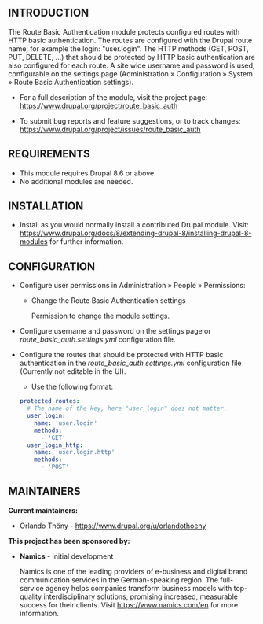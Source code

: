 INTRODUCTION
------------

The Route Basic Authentication module protects configured routes with HTTP basic authentication. The routes are configured with the Drupal route name, for example the login: "user.login". The HTTP methods  (GET, POST, PUT, DELETE, ...) that should be protected by HTTP basic authentication are also configured for each route. A site wide username and password is used, configurable on the settings page (Administration » Configuration » System » Route Basic Authentication settings).

 * For a full description of the module, visit the project page:
   https://www.drupal.org/project/route_basic_auth

 * To submit bug reports and feature suggestions, or to track changes:
   https://www.drupal.org/project/issues/route_basic_auth

REQUIREMENTS
------------

* This module requires Drupal 8.6 or above.
* No additional modules are needed.

INSTALLATION
------------
 
 * Install as you would normally install a contributed Drupal module. Visit:
   https://www.drupal.org/docs/8/extending-drupal-8/installing-drupal-8-modules
   for further information.

CONFIGURATION
-------------
 
 * Configure user permissions in Administration » People » Permissions:

   - Change the Route Basic Authentication settings

     Permission to change the module settings.

 * Configure username and password on the settings page or *route_basic_auth.settings.yml* configuration file.
 
 * Configure the routes that should be protected with HTTP basic authentication in the *route_basic_auth.settings.yml* configuration file (Currently not editable in the UI).
 
    - Use the following format:
    ```yaml
    protected_routes:
      # The name of the key, here "user_login" does not matter.
      user_login:
        name: 'user.login'
        methods:
          - 'GET'
      user_login_http:
        name: 'user.login.http'
        methods:
          - 'POST'
    ```

MAINTAINERS
-----------

**Current maintainers:**
 * Orlando Thöny - https://www.drupal.org/u/orlandothoeny

**This project has been sponsored by:**

 * **Namics** - Initial development
 
   Namics is one of the leading providers of e-business and digital brand communication services in the German-speaking region. The full-service agency helps companies transform business models with top-quality interdisciplinary solutions, promising increased, measurable success for their clients. Visit https://www.namics.com/en for more information.
